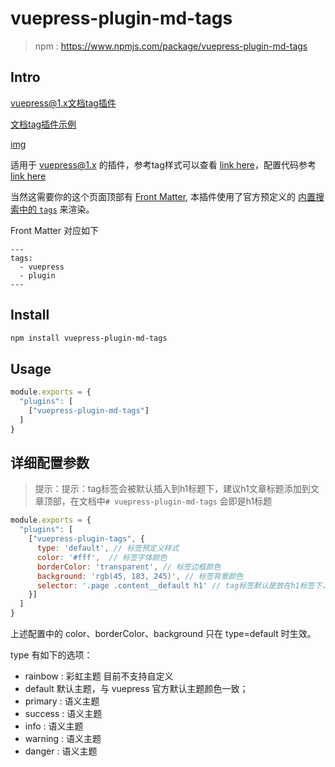 # vuepress-plugin-md-tags

> npm : https://www.npmjs.com/package/vuepress-plugin-md-tags

## Intro

[vuepress@1.x文档tag插件](https://herrylo.github.io/vuepress-plugin/)

[文档tag插件示例](https://herrylo.github.io/vuepress-plugin/)

[img](https://raw.githubusercontent.com/HerryLo/vuepress-plugin-md-tags/b5641170d16041ae8491e1e25395661b5e3625ec/asset/demo.png)

适用于 [vuepress@1.x](https://vuepress.vuejs.org/zh/plugin/using-a-plugin.html) 的插件，参考tag样式可以查看 [link here](https://herrylo.github.io/vuepress-plugin/)，配置代码参考[link here](https://github.com/HerryLo/BlogPress/blob/master/docs/.vuepress/config.js#L225)

当然这需要你的这个页面顶部有 [Front Matter](https://vuepress.vuejs.org/zh/guide/frontmatter.html#front-matter), 本插件使用了官方预定义的 [内置搜索中的 `tags`](https://vuepress.vuejs.org/zh/theme/default-theme-config.html#%E5%86%85%E7%BD%AE%E6%90%9C%E7%B4%A2)
来渲染。

Front Matter 对应如下

```
---
tags:
  - vuepress
  - plugin
---
```

## Install

```bash
npm install vuepress-plugin-md-tags
```

## Usage

```javascript
module.exports = {
  "plugins": [
    ["vuepress-plugin-md-tags"]
  ]
}
```

## 详细配置参数

> 提示：提示：tag标签会被默认插入到h1标题下，建议h1文章标题添加到文章顶部，在文档中`# vuepress-plugin-md-tags` 会即是h1标题

```javascript
module.exports = {
  "plugins": [
    ["vuepress-plugin-tags", {
      type: 'default', // 标签预定义样式
      color: '#fff',  // 标签字体颜色
      borderColor: 'transparent', // 标签边框颜色
      background: 'rgb(45, 183, 245)', // 标签背景颜色
      selector: '.page .content__default h1' // tag标签默认是放在h1标签下，建议h1文章标题添加到文章顶部
    }]
  ]
}
```

上述配置中的 color、borderColor、background 只在 type=default 时生效。

type 有如下的选项：

- rainbow : 彩虹主题 目前不支持自定义
- default 默认主题，与 vuepress 官方默认主题颜色一致；
- primary : 语义主题
- success : 语义主题
- info : 语义主题
- warning : 语义主题
- danger : 语义主题
